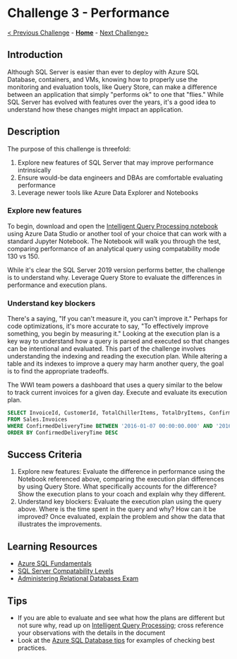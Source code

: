 # Challenge 3 - Performance

[< Previous Challenge](./Challenge02.md) - **[Home](../../README.md)** - [Next Challenge>](./Challenge04.md)

## Introduction 

Although SQL Server is easier than ever to deploy with Azure SQL Database, containers, and VMs, knowing how to properly use the monitoring and evaluation tools, like Query Store, can make a difference between an application that simply "performs ok" to one that "flies."  While SQL Server has evolved with features over the years, it's a good idea to understand how these changes might impact an application.

## Description

The purpose of this challenge is threefold:
1. Explore new features of SQL Server that may improve performance intrinsically
1. Ensure would-be data engineers and DBAs are comfortable evaluating performance 
1. Leverage newer tools like Azure Data Explorer and Notebooks

### Explore new features

To begin, download and open the [Intelligent Query Processing notebook](./assets/SQLWTH_Challenge3_IntelligentQueryProcessing.ipynb) using Azure Data Studio or another tool of your choice that can work with a standard Jupyter Notebook. The Notebook will walk you through the test, comparing performance of an analytical query using compatability mode 130 vs 150.

While it's clear the SQL Server 2019 version performs better, the challenge is to understand why. Leverage Query Store to evaluate the differences in performance and execution plans.  


### Understand key blockers

There's a saying, "If you can't measure it, you can't improve it." Perhaps for code optimizations, it's more accurate to say, "To effectively improve something, you begin by measuring it." Looking at the execution plan is a key way to understand how a query is parsed and executed so that changes can be intentional and evaluated. This part of the challenge involves understanding the indexing and reading the execution plan. While altering a table and its indexes to improve a query may harm another query, the goal is to find the appropriate tradeoffs.

The WWI team powers a dashboard that uses a query similar to the below to track current invoices for a given day. Execute and evaluate its execution plan. 

```sql
SELECT InvoiceId, CustomerId, TotalChillerItems, TotalDryItems, ConfirmedDeliveryTime
FROM Sales.Invoices
WHERE ConfirmedDeliveryTime BETWEEN '2016-01-07 00:00:00.000' AND '2016-01-07 23:59:59.998'
ORDER BY ConfirmedDeliveryTime DESC
```

## Success Criteria

1. Explore new features: Evaluate the difference in performance using the Notebook referenced above, comparing the execution plan differences by using Query Store. What specifically accounts for the difference? Show the execution plans to your coach and explain why they different.
1. Understand key blockers: Evaluate the execution plan using the query above. Where is the time spent in the query and why? How can it be improved? Once evaluated, explain the problem and show the data that illustrates the improvements.

## Learning Resources

* [Azure SQL Fundamentals](https://aka.ms/azuresqlfundamentals)
* [SQL Server Compatability Levels](https://docs.microsoft.com/en-us/sql/t-sql/statements/alter-database-transact-sql-compatibility-level?view=sql-server-ver15)
* [Administering Relational Databases Exam](https://docs.microsoft.com/en-us/learn/certifications/exams/dp-300)

## Tips

* If you are able to evaluate and see what how the plans are different but not sure why, read up on [Intelligent Query Processing](https://docs.microsoft.com/en-us/sql/relational-databases/performance/intelligent-query-processing?view=sql-server-ver15); cross reference your observations with the details in the document
* Look at the [Azure SQL Database tips](https://github.com/microsoft/azure-sql-tips/wiki/Azure-SQL-Database-tips) for examples of checking best practices.


